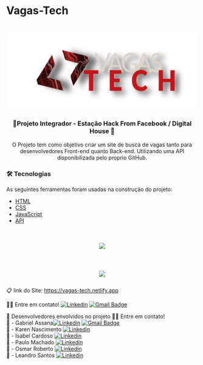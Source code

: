 # Vagas-Tech
<h1 align="center">
  <img src="./img/logo.png" height="200px" alt="Vagas Tech"/>
</h1>

<h3 align="center">🚀Projeto Integrador - Estação Hack From Facebook / Digital House 🚀</h3>

<p align="center">O Projeto tem como objetivo criar um site de busca de vagas tanto para desenvolvedores Front-end quanto Back-end.
Utilizando uma API disponibilizada pelo proprio GitHub. </p>


### 🛠 Tecnologias
As seguintes ferramentas foram usadas na construção do projeto:

- [HTML]()
- [CSS]()
- [JavaScript]()
- [API]()

<h1 align="center" height="200px" >
  <img src="./img/Vagas-Tech-pagina-inicial-gif.gif"/>
</h1>

<h1 align="center">
  <img src="./img/Vagas-Tech-outras-paginas-gif.gif"/>
</h1>

📋 link do Site: https://vagas-tech.netlify.app

👋🏽 Entre em contato!
[![Linkedin](https://img.shields.io/badge/-GabrielAssana-blue?style=flat-square&logo=Linkedin&logoColor=white&link=https://www.linkedin.com/in/gabriel-vieira-assana-62405414a/)](https://www.linkedin.com/in/gabriel-vieira-assana-62405414a/)
[![Gmail Badge](https://img.shields.io/badge/-gabrielhhz2@gmail.com-c14438?style=flat-square&logo=Gmail&logoColor=white&link=mailto:tgmarinho@gmail.com)](mailto:gabrielhhz2@gmail.com)

👥 Desenvolvedores envolvidos no projeto
👋🏽 Entre em contato!</br>
👤 - Gabriel Assana[![Linkedin](https://img.shields.io/badge/-GabrielAssana-blue?style=flat-square&logo=Linkedin&logoColor=white&link=https://www.linkedin.com/in/gabriel-vieira-assana-62405414a/)](https://www.linkedin.com/in/gabriel-vieira-assana-62405414a/)
[![Gmail Badge](https://img.shields.io/badge/-gabrielhhz2@gmail.com-c14438?style=flat-square&logo=Gmail&logoColor=white&link=mailto:tgmarinho@gmail.com)](mailto:gabrielhhz2@gmail.com)</br>
👤 - Karen Nascimento [![Linkedin](https://img.shields.io/badge/-KarenNascimento-blue?style=flat-square&logo=Linkedin&logoColor=white&link=https://www.linkedin.com/in/karennascimento3/)](https://www.linkedin.com/in/karennascimento3/) </br>
👤 - Isabel Cardoso [![Linkedin](https://img.shields.io/badge/-IsabelCardoso-blue?style=flat-square&logo=Linkedin&logoColor=white&link=https://www.linkedin.com/in/isabel-cardozo-b40b771a7/)](https://www.linkedin.com/in/isabel-cardozo-b40b771a7/) </br>
👤 - Paulo Machado [![Linkedin](https://img.shields.io/badge/-PauloMachado-blue?style=flat-square&logo=Linkedin&logoColor=white&link=https://www.linkedin.com/in/paulo-machado-34a0461b1/)](https://www.linkedin.com/in/paulo-machado-34a0461b1/) </br>
👤 - Osmar Roberto [![Linkedin](https://img.shields.io/badge/-OsmarRoberto-blue?style=flat-square&logo=Linkedin&logoColor=white&link=https://www.linkedin.com/in/osmar-roberto-9b1a781a7/)](https://www.linkedin.com/in/osmar-roberto-9b1a781a7/) </br>
👤 - Leandro Santos [![Linkedin](https://img.shields.io/badge/-LeandroSantos-blue?style=flat-square&logo=Linkedin&logoColor=white&link=https://www.linkedin.com/in/leonardo-santos-b253a5141/)](https://www.linkedin.com/in/leonardo-santos-b253a5141/) </br> 

